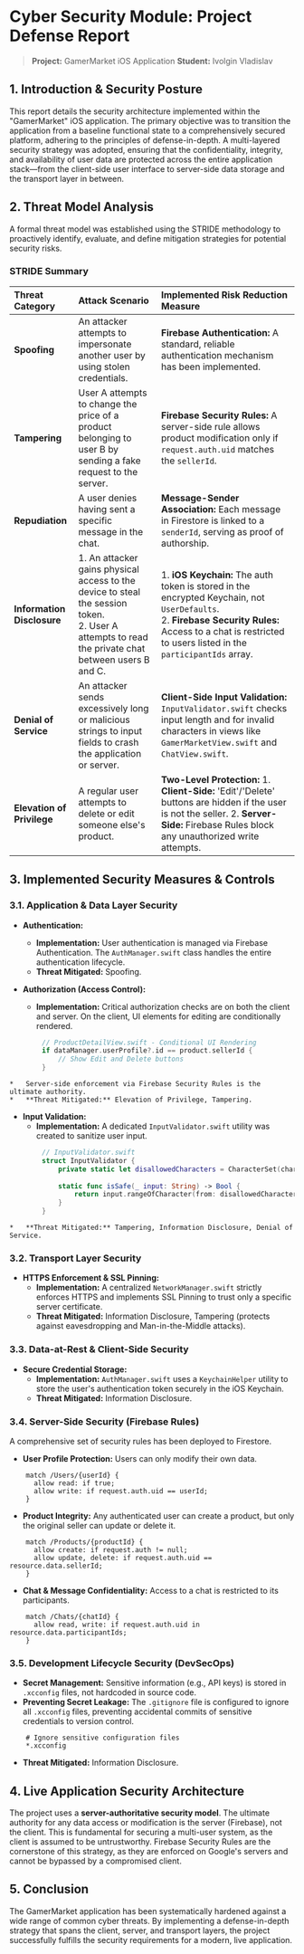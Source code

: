 # Cyber Security Module: Project Defense Report

> **Project:** GamerMarket iOS Application
> **Student:** Ivolgin Vladislav

## 1. Introduction & Security Posture

This report details the security architecture implemented within the "GamerMarket" iOS application. The primary objective was to transition the application from a baseline functional state to a comprehensively secured platform, adhering to the principles of defense-in-depth. A multi-layered security strategy was adopted, ensuring that the confidentiality, integrity, and availability of user data are protected across the entire application stack—from the client-side user interface to server-side data storage and the transport layer in between.

## 2. Threat Model Analysis

A formal threat model was established using the STRIDE methodology to proactively identify, evaluate, and define mitigation strategies for potential security risks.

### STRIDE Summary

| Threat Category | Attack Scenario | Implemented Risk Reduction Measure |
| :--- | :--- | :--- |
| **Spoofing** | An attacker attempts to impersonate another user by using stolen credentials. | **Firebase Authentication:** A standard, reliable authentication mechanism has been implemented. |
| **Tampering** | User A attempts to change the price of a product belonging to user B by sending a fake request to the server. | **Firebase Security Rules:** A server-side rule allows product modification only if `request.auth.uid` matches the `sellerId`. |
| **Repudiation** | A user denies having sent a specific message in the chat. | **Message-Sender Association:** Each message in Firestore is linked to a `senderId`, serving as proof of authorship. |
| **Information Disclosure** | 1. An attacker gains physical access to the device to steal the session token. <br> 2. User A attempts to read the private chat between users B and C. | 1. **iOS Keychain:** The auth token is stored in the encrypted Keychain, not `UserDefaults`. <br> 2. **Firebase Security Rules:** Access to a chat is restricted to users listed in the `participantIds` array. |
| **Denial of Service** | An attacker sends excessively long or malicious strings to input fields to crash the application or server. | **Client-Side Input Validation:** `InputValidator.swift` checks input length and for invalid characters in views like `GamerMarketView.swift` and `ChatView.swift`. |
| **Elevation of Privilege** | A regular user attempts to delete or edit someone else's product. | **Two-Level Protection:** 1. **Client-Side:** 'Edit'/'Delete' buttons are hidden if the user is not the seller. 2. **Server-Side:** Firebase Rules block any unauthorized write attempts. |

## 3. Implemented Security Measures & Controls

### 3.1. Application & Data Layer Security

*   **Authentication:**
    *   **Implementation:** User authentication is managed via Firebase Authentication. The `AuthManager.swift` class handles the entire authentication lifecycle.
    *   **Threat Mitigated:** Spoofing.

*   **Authorization (Access Control):**
    *   **Implementation:** Critical authorization checks are on both the client and server. On the client, UI elements for editing are conditionally rendered.
```swift
        // ProductDetailView.swift - Conditional UI Rendering
        if dataManager.userProfile?.id == product.sellerId {
            // Show Edit and Delete buttons
        }
```
    *   Server-side enforcement via Firebase Security Rules is the ultimate authority.
    *   **Threat Mitigated:** Elevation of Privilege, Tampering.

*   **Input Validation:**
    *   **Implementation:** A dedicated `InputValidator.swift` utility was created to sanitize user input.
```swift
        // InputValidator.swift
        struct InputValidator {
            private static let disallowedCharacters = CharacterSet(charactersIn: "<>\\\"';&")
            
            static func isSafe(_ input: String) -> Bool {
                return input.rangeOfCharacter(from: disallowedCharacters) == nil
            }
        }
```
    *   **Threat Mitigated:** Tampering, Information Disclosure, Denial of Service.

### 3.2. Transport Layer Security

*   **HTTPS Enforcement & SSL Pinning:**
    *   **Implementation:** A centralized `NetworkManager.swift` strictly enforces HTTPS and implements SSL Pinning to trust only a specific server certificate.
    *   **Threat Mitigated:** Information Disclosure, Tampering (protects against eavesdropping and Man-in-the-Middle attacks).

### 3.3. Data-at-Rest & Client-Side Security

*   **Secure Credential Storage:**
    *   **Implementation:** `AuthManager.swift` uses a `KeychainHelper` utility to store the user's authentication token securely in the iOS Keychain.
    *   **Threat Mitigated:** Information Disclosure.

### 3.4. Server-Side Security (Firebase Rules)

A comprehensive set of security rules has been deployed to Firestore.

*   **User Profile Protection:** Users can only modify their own data.
```
    match /Users/{userId} {
      allow read: if true;
      allow write: if request.auth.uid == userId;
    }
```
*   **Product Integrity:** Any authenticated user can create a product, but only the original seller can update or delete it.
```
    match /Products/{productId} {
      allow create: if request.auth != null;
      allow update, delete: if request.auth.uid == resource.data.sellerId;
    }
```
*   **Chat & Message Confidentiality:** Access to a chat is restricted to its participants.
```
    match /Chats/{chatId} {
      allow read, write: if request.auth.uid in resource.data.participantIds;
    }
```

### 3.5. Development Lifecycle Security (DevSecOps)

*   **Secret Management:** Sensitive information (e.g., API keys) is stored in `.xcconfig` files, not hardcoded in source code.
*   **Preventing Secret Leakage:** The `.gitignore` file is configured to ignore all `.xcconfig` files, preventing accidental commits of sensitive credentials to version control.
```
    # Ignore sensitive configuration files
    *.xcconfig
```
*   **Threat Mitigated:** Information Disclosure.

## 4. Live Application Security Architecture

The project uses a **server-authoritative security model**. The ultimate authority for any data access or modification is the server (Firebase), not the client. This is fundamental for securing a multi-user system, as the client is assumed to be untrustworthy. Firebase Security Rules are the cornerstone of this strategy, as they are enforced on Google's servers and cannot be bypassed by a compromised client.

## 5. Conclusion

The GamerMarket application has been systematically hardened against a wide range of common cyber threats. By implementing a defense-in-depth strategy that spans the client, server, and transport layers, the project successfully fulfills the security requirements for a modern, live application.
